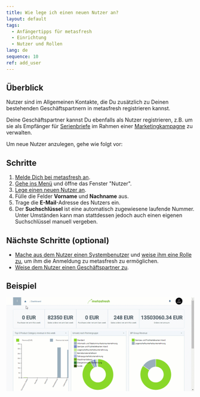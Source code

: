 ```yaml
---
title: Wie lege ich einen neuen Nutzer an?
layout: default
tags:
  - Anfängertipps für metasfresh
  - Einrichtung
  - Nutzer und Rollen
lang: de
sequence: 10
ref: add_user
---
```


## Überblick
Nutzer sind im Allgemeinen Kontakte, die Du zusätzlich zu Deinen bestehenden Geschäftspartnern in metasfresh registrieren kannst.

Deine Geschäftspartner kannst Du ebenfalls als Nutzer registrieren, z.B. um sie als Empfänger für [Serienbriefe](Serienbriefe_erstellen) im Rahmen einer [Marketingkampagne](MKTG-Kampagne_erstellen) zu verwalten.

Um neue Nutzer anzulegen, gehe wie folgt vor:

## Schritte
1. [Melde Dich bei metasfresh an](Anmeldung).
1. [Gehe ins Menü](Menu) und öffne das Fenster "Nutzer".
1. [Lege einen neuen Nutzer an](Neuer_Datensatz_Fenster_Webui).
1. Fülle die Felder **Vorname** und **Nachname** aus.
1. Trage die **E-Mail**-Adresse des Nutzers ein.
1. Der **Suchschlüssel** ist eine automatisch zugewiesene laufende Nummer. Unter Umständen kann man stattdessen jedoch auch einen eigenen Suchschlüssel manuell vergeben.

## Nächste Schritte (optional)
- [Mache aus dem Nutzer einen Systembenutzer](Neuer_Systembenutzer) und [weise ihm eine Rolle zu](Nutzerrolle_zuweisen), um ihm die Anmeldung zu metasfresh zu ermöglichen.
- [Weise dem Nutzer einen Geschäftspartner zu](Nutzer_GPartner_zuweisen).

## Beispiel
![](assets/Nutzer_anlegen.gif)
